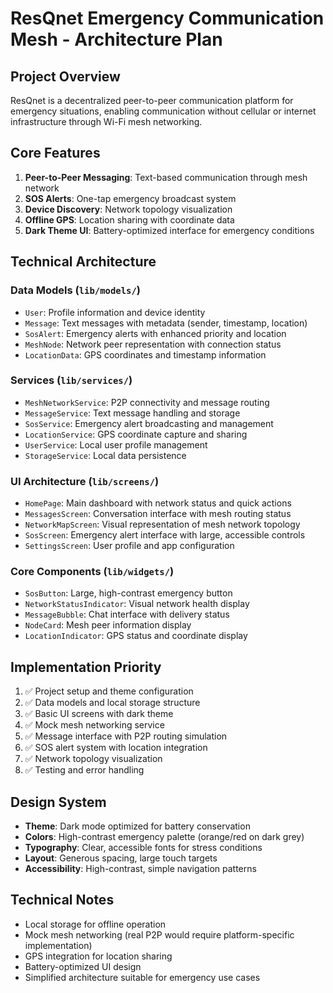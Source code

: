 # ResQnet Emergency Communication Mesh - Architecture Plan

## Project Overview
ResQnet is a decentralized peer-to-peer communication platform for emergency situations, enabling communication without cellular or internet infrastructure through Wi-Fi mesh networking.

## Core Features
1. **Peer-to-Peer Messaging**: Text-based communication through mesh network
2. **SOS Alerts**: One-tap emergency broadcast system  
3. **Device Discovery**: Network topology visualization
4. **Offline GPS**: Location sharing with coordinate data
5. **Dark Theme UI**: Battery-optimized interface for emergency conditions

## Technical Architecture

### Data Models (`lib/models/`)
- `User`: Profile information and device identity
- `Message`: Text messages with metadata (sender, timestamp, location)
- `SosAlert`: Emergency alerts with enhanced priority and location
- `MeshNode`: Network peer representation with connection status
- `LocationData`: GPS coordinates and timestamp information

### Services (`lib/services/`)  
- `MeshNetworkService`: P2P connectivity and message routing
- `MessageService`: Text message handling and storage
- `SosService`: Emergency alert broadcasting and management
- `LocationService`: GPS coordinate capture and sharing
- `UserService`: Local user profile management
- `StorageService`: Local data persistence

### UI Architecture (`lib/screens/`)
- `HomePage`: Main dashboard with network status and quick actions
- `MessagesScreen`: Conversation interface with mesh routing status
- `NetworkMapScreen`: Visual representation of mesh network topology
- `SosScreen`: Emergency alert interface with large, accessible controls
- `SettingsScreen`: User profile and app configuration

### Core Components (`lib/widgets/`)
- `SosButton`: Large, high-contrast emergency button
- `NetworkStatusIndicator`: Visual network health display
- `MessageBubble`: Chat interface with delivery status
- `NodeCard`: Mesh peer information display
- `LocationIndicator`: GPS status and coordinate display

## Implementation Priority
1. ✅ Project setup and theme configuration
2. ✅ Data models and local storage structure
3. ✅ Basic UI screens with dark theme
4. ✅ Mock mesh networking service
5. ✅ Message interface with P2P routing simulation
6. ✅ SOS alert system with location integration
7. ✅ Network topology visualization
8. ✅ Testing and error handling

## Design System
- **Theme**: Dark mode optimized for battery conservation
- **Colors**: High-contrast emergency palette (orange/red on dark grey)
- **Typography**: Clear, accessible fonts for stress conditions
- **Layout**: Generous spacing, large touch targets
- **Accessibility**: High-contrast, simple navigation patterns

## Technical Notes
- Local storage for offline operation
- Mock mesh networking (real P2P would require platform-specific implementation)
- GPS integration for location sharing
- Battery-optimized UI design
- Simplified architecture suitable for emergency use cases